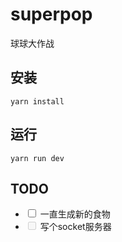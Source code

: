 # superpop

球球大作战

## 安装

    yarn install

## 运行

    yarn run dev

## TODO

- <input type="checkbox"/> 一直生成新的食物
- <input type="checkbox" disabled/> 写个socket服务器
